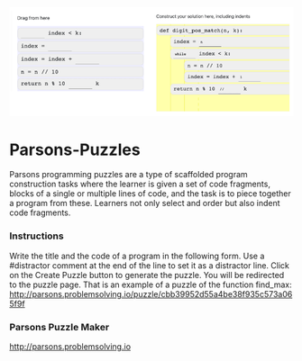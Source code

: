 <img src="1.png">

# Parsons-Puzzles
Parsons programming puzzles are a type of scaffolded program construction tasks where the learner is given a set of code fragments, blocks of a single or multiple lines of code, and the task is to piece together a program from these. Learners not only select and order but also indent code fragments.

### Instructions
Write the title and the code of a program in the following form. Use a #distractor comment at the end of the line to set it as a distractor line.
Click on the Create Puzzle button to generate the puzzle. You will be redirected to the puzzle page.
That is an example of a puzzle of the function find_max: http://parsons.problemsolving.io/puzzle/cbb39952d55a4be38f935c573a065f9f

### Parsons Puzzle Maker
http://parsons.problemsolving.io
